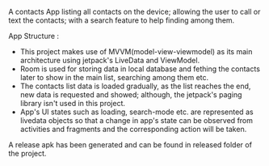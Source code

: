 A contacts App listing all contacts on the device; allowing the user to call or text the contacts; with a search feature to help finding among them.

App Structure :

- This project makes use of MVVM(model-view-viewmodel) as its main architecture using jetpack's LiveData and ViewModel.
- Room is used for storing data in local database and fething the contacts later to show in the main list, searching among them etc.
- The contacts list data is loaded gradually, as the list reaches the end, new data is requested and showed; although, the jetpack's paging library isn't used in this project.
- App's UI states such as loading, search-mode etc. are represented as livedata objects so that a change in app's state can be observed from activities and fragments and the corresponding action will be taken.


A release apk has been generated and can be found in released folder of the project.
